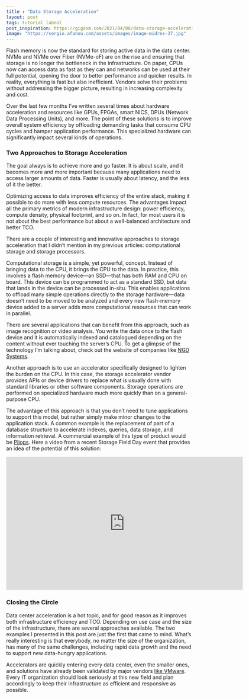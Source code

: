 ```yaml
---
title : "Data Storage Acceleration"
layout: post
tags: tutorial labnol
post_inspiration: https://gigaom.com/2021/04/08/data-storage-acceleration/
image: "https://sergio.afanou.com/assets/images/image-midres-37.jpg"
---
```


<p>Flash memory is now the standard for storing active data in the data center. NVMe and NVMe over Fiber (NVMe-oF) are on the rise and ensuring that storage is no longer the bottleneck in the infrastructure. On paper, CPUs now can access data as fast as they can and networks can be used at their full potential, opening the door to better performance and quicker results. In reality, everything is fast but also inefficient. Vendors solve their problems without addressing the bigger picture, resulting in increasing complexity and cost.</p>
<p>Over the last few months I’ve written several times about hardware acceleration and resources like GPUs, FPGAs, smart NICS, DPUs (Network Data Processing Units), and more. The point of these solutions is to improve overall system efficiency by offloading demanding tasks that consume CPU cycles and hamper application performance. This specialized hardware can significantly impact several kinds of operations.</p>
<h3>Two Approaches to Storage Acceleration</h3>
<p>The goal always is to achieve more and go faster. It is about scale, and it becomes more and more important because many applications need to access larger amounts of data. Faster is usually about latency, and the less of it the better.</p>
<p>Optimizing access to data improves efficiency of the entire stack, making it possible to do more with less compute resources. The advantages impact all the primary metrics of modern infrastructure design: power efficiency, compute density, physical footprint, and so on. In fact, for most users it is not about the best performance but about a well-balanced architecture and better TCO.</p>
<p>There are a couple of interesting and innovative approaches to storage acceleration that I didn’t mention in my previous articles: computational storage and storage processors.</p>
<p>Computational storage is a simple, yet powerful, concept. Instead of bringing data to the CPU, it brings the CPU to the data. In practice, this involves a flash memory device—an SSD—that has both RAM and CPU on board. This device can be programmed to act as a standard SSD, but data that lands in the device can be processed in-situ. This enables applications to offload many simple operations directly to the storage hardware—data doesn’t need to be moved to be analyzed and every new flash-memory device added to a server adds more computational resources that can work in parallel.</p>
<p>There are several applications that can benefit from this approach, such as image recognition or video analysis. You write the data once to the flash device and it is automatically indexed and catalogued depending on the content without ever touching the server’s CPU. To get a glimpse of the technology I’m talking about, check out the website of companies like <a href="https://www.ngdsystems.com" target="_blank" rel="noopener">NGD Systems</a>.</p>
<p>Another approach is to use an accelerator specifically designed to lighten the burden on the CPU. In this case, the storage accelerator vendor provides APIs or device drivers to replace what is usually done with standard libraries or other software components. Storage operations are performed on specialized hardware much more quickly than on a general-purpose CPU.</p>
<p>The advantage of this approach is that you don’t need to tune applications to support this model, but rather simply make minor changes to the application stack. A common example is the replacement of part of a database structure to accelerate indexes, queries, data storage, and information retrieval. A commercial example of this type of product would be <a href="https://pliops.com" target="_blank" rel="noopener">Pliops</a>. Here a video from a recent Storage Field Day event that provides an idea of the potential of this solution:</p>
<p><iframe loading="lazy" title="Flash Storage Unleashed: Pliops Storage Processors for the Data Centric Era" width="640" height="360" src="https://www.youtube.com/embed/C4ZXZsaW_AE?feature=oembed" frameborder="0" allow="accelerometer; autoplay; clipboard-write; encrypted-media; gyroscope; picture-in-picture" allowfullscreen></iframe></p>
<h3>Closing the Circle</h3>
<p>Data center acceleration is a hot topic, and for good reason as it improves both infrastructure efficiency and TCO. Depending on use case and the size of the infrastructure, there are several approaches available. The two examples I presented in this post are just the first that came to mind. What’s really interesting is that everybody, no matter the size of the organization, has many of the same challenges, including rapid data growth and the need to support new data-hungry applications.</p>
<p>Accelerators are quickly entering every data center, even the smaller ones, and solutions have already been validated by major vendors <a href="https://blogs.vmware.com/vsphere/2020/09/announcing-project-monterey-redefining-hybrid-cloud-architecture.html" target="_blank" rel="noopener">like VMware</a>. Every IT organization should look seriously at this new field and plan accordingly to keep their infrastructure as efficient and responsive as possible.</p>
